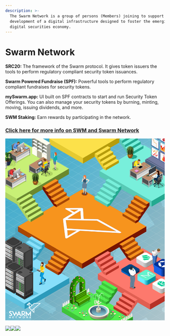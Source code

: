 ```yaml
---
description: >-
  The Swarm Network is a group of persons (Members) joining to support the
  development of a digital infrastructure designed to foster the emerging
  digital securities economy.
---
```


# Swarm Network

**SRC20:** The framework of the Swarm protocol. It gives token issuers the tools to perform regulatory compliant security token issuances.

**Swarm Powered Fundraise \(SPF\):** Powerful tools to perform regulatory compliant fundraises for security tokens.

**mySwarm.app:** UI built on SPF contracts to start and run Security Token Offerings. You can also manage your security tokens by burning, minting, moving, issuing dividends, and more.

**SWM Staking:** Earn rewards by participating in the network.

###                           [Click here for more info on SWM and Swarm Network](https://www.swarmnetwork.org/swarm-network/swm-token)

![](.gitbook/assets/snetwork.png)



[![](/docs/.gitbook/assets/iconfinder_square-linkedin_317725%20%281%29.png)](http://google.com.au/)[![](/docs/.gitbook/assets/iconfinder_square-linkedin_317725%20%281%29.png)](http://google.com.au/)[![](/docs/.gitbook/assets/iconfinder_square-linkedin_317725%20%281%29.png)](http://google.com.au/)

